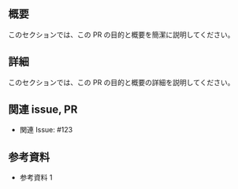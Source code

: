 ## 概要

このセクションでは、この PR の目的と概要を簡潔に説明してください。

## 詳細

このセクションでは、この PR の目的と概要の詳細を説明してください。

## 関連 issue, PR

- 関連 Issue: #123

## 参考資料

- 参考資料 1
